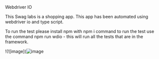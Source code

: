 Webdriver IO 

This Swag labs is a shopping app. This app has been automated using webdriver io and type script. 

To run the test please install npm with npm i command to run the test use the command npm run wdio - this will run all the tests that are in the framework. 



!(![image](![image](https://user-images.githubusercontent.com/25626394/192620513-5e53fda7-5372-4b0b-a247-1e82e1c2fadf.png)
